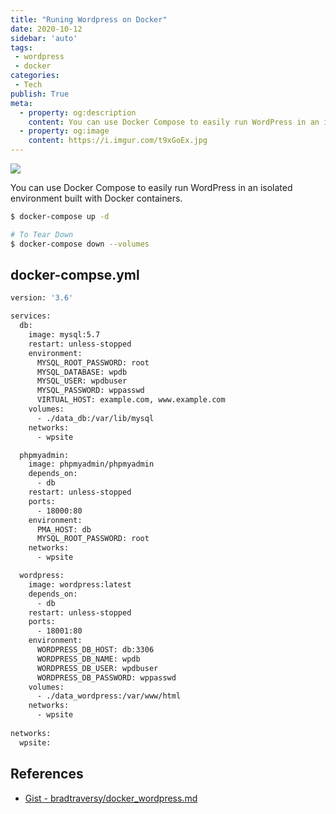 ```yaml
---
title: "Runing Wordpress on Docker"
date: 2020-10-12
sidebar: 'auto'
tags:
 - wordpress
 - docker
categories:
 - Tech
publish: True
meta:
  - property: og:description
    content: You can use Docker Compose to easily run WordPress in an isolated environment built with Docker containers.
  - property: og:image
    content: https://i.imgur.com/t9xGoEx.jpg
---
```


![](https://i.imgur.com/t9xGoEx.jpg)

You can use Docker Compose to easily run WordPress in an isolated environment built with Docker containers.

``` bash
$ docker-compose up -d

# To Tear Down
$ docker-compose down --volumes
```

## docker-compse.yml
``` bash
version: '3.6'

services:
  db:
    image: mysql:5.7
    restart: unless-stopped
    environment:
      MYSQL_ROOT_PASSWORD: root
      MYSQL_DATABASE: wpdb
      MYSQL_USER: wpdbuser
      MYSQL_PASSWORD: wppasswd
      VIRTUAL_HOST: example.com, www.example.com
    volumes:
      - ./data_db:/var/lib/mysql
    networks:
      - wpsite

  phpmyadmin:
    image: phpmyadmin/phpmyadmin
    depends_on:
      - db
    restart: unless-stopped
    ports:
      - 18000:80
    environment:
      PMA_HOST: db
      MYSQL_ROOT_PASSWORD: root
    networks:
      - wpsite

  wordpress:
    image: wordpress:latest
    depends_on:
      - db
    restart: unless-stopped
    ports:
      - 18001:80
    environment:
      WORDPRESS_DB_HOST: db:3306
      WORDPRESS_DB_NAME: wpdb
      WORDPRESS_DB_USER: wpdbuser
      WORDPRESS_DB_PASSWORD: wppasswd
    volumes:
      - ./data_wordpress:/var/www/html
    networks:
      - wpsite
 
networks:
  wpsite:
```

## References
- [Gist - bradtraversy/docker_wordpress.md](https://gist.github.com/bradtraversy/faa8de544c62eef3f31de406982f1d42)
